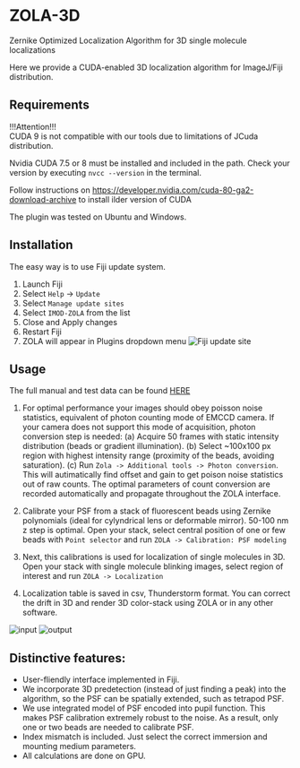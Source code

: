 # ZOLA-3D
Zernike Optimized Localization Algorithm for 3D single molecule localizations

Here we provide a CUDA-enabled 3D localization algorithm for ImageJ/Fiji distribution. 

## Requirements

!!!Attention!!!  
CUDA 9 is not compatible with our tools due to limitations of JCuda distribution. 

Nvidia CUDA 7.5 or 8 must be installed and included in the path. 
Check your version by executing `nvcc --version` in the terminal.

Follow instructions on https://developer.nvidia.com/cuda-80-ga2-download-archive to install ilder version of CUDA

The plugin was tested on Ubuntu and Windows. 

## Installation

The easy way is to use Fiji update system. 
1. Launch Fiji
2. Select `Help` -> `Update`
3. Select `Manage update sites`
4. Select `IMOD-ZOLA` from the list
5. Close and Apply changes
6. Restart Fiji
7. ZOLA will appear in Plugins dropdown menu
![Fiji update site](https://github.com/imodpasteur/ZOLA-3D/blob/master/images/fiji%20update.png)

## Usage

The full manual and test data can be found [HERE](https://www.dropbox.com/sh/5h4kz7ruuv3iw0b/AAD4JSNIT-L17mVr1EqMi2WRa?dl=0)

1. For optimal performance your images should obey poisson noise statistics, equivalent of photon counting mode of EMCCD camera. If your camera does not support this mode of acquisition, photon conversion step is needed:
(a) Acquire 50 frames with static intensity distribution (beads or gradient illumination). 
(b) Select ~100x100 px region with highest intensity range (proximity of the beads, avoiding saturation). 
(c) Run `Zola -> Additional tools -> Photon conversion`. This will autimatically find offset and gain to get poison noise statistics out of raw counts. The optimal parameters of count conversion are recorded automatically and propagate throughout the ZOLA interface.

2. Calibrate your PSF from a stack of fluorescent beads using Zernike polynomials (ideal for cylyndrical lens or deformable mirror). 50-100 nm z step is optimal.
Open your stack, select central position of one or few beads with `Point selector` and run `ZOLA -> Calibration: PSF modeling`

3. Next, this calibrations is used for localization of single molecules in 3D. 
Open your stack with single molecule blinking images, select region of interest and run `ZOLA -> Localization`

4. Localization table is saved in csv, Thunderstorm format. You can correct the drift in 3D and render 3D color-stack using ZOLA  or in any other software. 

![input](https://github.com/imodpasteur/ZOLA-3D/blob/master/images/frames20130%2B50.gif) ![output](https://github.com/imodpasteur/ZOLA-3D/blob/master/images/anim-slow.gif)


## Distinctive features:

* User-fliendly interface implemented in Fiji.
* We incorporate 3D predetection (instead of just finding a peak) into the algorithm, so the PSF can be spatially extended, such as tetrapod PSF.
* We use integrated model of PSF encoded into pupil function. This makes PSF calibration extremely robust to the noise. As a result, only one or two beads are needed to calibrate PSF.
* Index mismatch is included. Just select the correct immersion and mounting medium parameters.
* All calculations are done on GPU.


